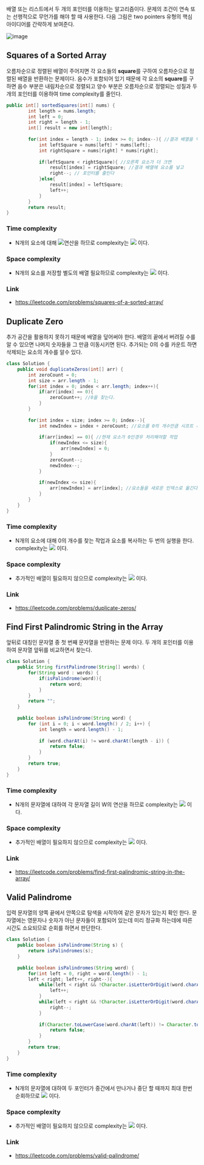 배열 또는 리스트에서 두 개의 포인터를 이용하는 알고리즘이다. 문제의 조건이 연속 또는 선행적으로 무언가를 해야 할 때 사용한다.  다음 그림은 two pointers 유형의 핵심 아이디어를 간략하게 보여준다.

![image](https://user-images.githubusercontent.com/37570093/149656764-d03cc8e6-bfd7-4789-9bcc-13323208c255.png)



## Squares of a Sorted Array

오름차순으로 정렬된 배열이 주어지면 각 요소들의 **square**를 구하여 오름차순으로 정렬된 배열을 반환하는 문제이다. 음수가 포함되어 있기 때문에 각 요소의 **square**를 구하면 음수 부분은 내림차순으로 정렬되고 양수 부분은 오름차순으로 정렬되는 성질과 두 개의 포인터를 이용하여 time complexity를 줄인다.

```java
public int[] sortedSquares(int[] nums) {
        int length = nums.length;
        int left = 0;
        int right = length - 1;
        int[] result = new int[length];
        
        for(int index = length - 1; index >= 0; index--){ //결과 배열을 역순으로 채워야 오름차순 배열을 얻을 수 있다.
            int leftSquare = nums[left] * nums[left];
            int rightSquare = nums[right] * nums[right];
            
            if(leftSquare < rightSquare){ //오른쪽 요소가 더 크면
                result[index] = rightSquare; //결과 배열에 요소를 넣고
                right--; // 포인터를 줄인다
            }else{
                result[index] = leftSquare;
                left++;
            }
        }
        return result;
}
```

### Time complexity

* N개의 요소에 대해 <img src="https://render.githubusercontent.com/render/math?math=O(1)">연산을 하므로 complexity는 <img src="https://render.githubusercontent.com/render/math?math=O(n)"> 이다.

### Space complexity

* N개의 요소를 저장할 별도의 배열 필요하므로  complexity는 <img src="https://render.githubusercontent.com/render/math?math=O(n)"> 이다.

### Link

* https://leetcode.com/problems/squares-of-a-sorted-array/



## Duplicate Zero

추가 공간을 활용하지 못하기 때문에 배열을 덮어써야 한다.  배열의 끝에서 버려질 수를 알 수 있으면 나머지 숫자들을 그 만큼 이동시키면 된다.  추가되는 0의 수를 카운트 하면 삭제되는 요소의 개수를 알수 있다.

```java
class Solution {
    public void duplicateZeros(int[] arr) {
        int zeroCount = 0;
        int size = arr.length - 1;
        for(int index = 0; index < arr.length; index++){
            if(arr[index] == 0){
                zeroCount++; //0을 찾는다.
            }
        }  
        
        for(int index = size; index >= 0; index--){
            int newIndex = index + zeroCount; //요소를 0의 개수만큼 시프트 시킨다.
            
            if(arr[index] == 0){ //현재 요소가 0인경우 처리해야할 작업
                if(newIndex <= size){
                    arr[newIndex] = 0;
                }
                zeroCount--;
                newIndex--;
            }
            
            if(newIndex <= size){
                arr[newIndex] = arr[index]; //요소들을 새로운 인덱스로 옮긴다.
            }
        }
    }
}
```

### Time complexity

* N개의 요소에 대해  0의 개수를 찾는 작업과 요소를 복사하는 두 번의 실행을 한다. complexity는 <img src="https://render.githubusercontent.com/render/math?math=O(n)"> 이다.

### Space complexity

* 추가적인 배열이 필요하지 않으므로  complexity는 <img src="https://render.githubusercontent.com/render/math?math=O(1)"> 이다.

### Link

* https://leetcode.com/problems/duplicate-zeros/





## Find First Palindromic String in the Array

앞뒤로 대칭인 문자열 중 첫 번째 문자열을 반환하는 문제 이다. 두 개의 포인터를 이용하여 문자열 앞뒤를 비교하면서 찾는다.

```java
class Solution {
    public String firstPalindrome(String[] words) {
        for(String word : words) {
            if(isPalindrome(word)){
                return word;
            }
        }
        return "";
    }
    
    public boolean isPalindrome(String word) {
        for (int i = 0; i < word.length() / 2; i++) {
            int length = word.length() - 1;
           
            if (word.charAt(i) != word.charAt(length - i)) {
                return false;
            }
        }
        return true;
    }
}
```

### Time complexity

* N개의 문자열에 대하여 각 문자열 길이 W의 연산을 하므로 complexity는 <img src="https://render.githubusercontent.com/render/math?math=O(n * w)"> 이다.

### Space complexity

* 추가적인 배열이 필요하지 않으므로  complexity는 <img src="https://render.githubusercontent.com/render/math?math=O(1)"> 이다.

### Link

* https://leetcode.com/problems/find-first-palindromic-string-in-the-array/







## Valid Palindrome

입력 문자열의 양쪽 끝에서 안쪽으로 탐색을 시작하여 같은 문자가 있는지 확인 한다. 문자열에는 영문자나 숫자가 아닌 문자들이 포함되어 있는데 미리 정규화 하는데에 따른 시간도 소요되므로 순회를 하면서 판단한다.

```java
class Solution {
    public boolean isPalindrome(String s) {
        return isPalindromes(s);
    }
    
    public boolean isPalindromes(String word) {
        for(int left = 0, right = word.length() - 1;
        left < right; left++, right--){
            while(left < right && !Character.isLetterOrDigit(word.charAt(left))){
                left++;
            }
            while(left < right && !Character.isLetterOrDigit(word.charAt(right))){
                right--;
            }
            
            if(Character.toLowerCase(word.charAt(left)) != Character.toLowerCase(word.charAt(right))){
                return false;
            }
        }
        return true;
    }
}
```

### Time complexity

* N개의 문자열에 대하여 두 포인터가 중간에서 만나거나 중단 할 때까지 최대 한번 순회하므로 <img src="https://render.githubusercontent.com/render/math?math=O(n)"> 이다.

### Space complexity

* 추가적인 배열이 필요하지 않으므로  complexity는 <img src="https://render.githubusercontent.com/render/math?math=O(1)"> 이다.

### Link

* https://leetcode.com/problems/valid-palindrome/
